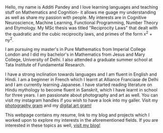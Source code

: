 <p>Hello, my name is Additi Pandey and I love learning languages and teaching stuff on Mathematics and Cognition- it allows me guage my understanding as well as share my passion with people. My interests are in Cognitive Neuroscience, Machine Learning, Functional Programming, Number Theory and Etymology. My MSc thesis was titled "Reciprocity Laws" that dealt with the quadratic and the cubic reciprocity laws, and primes of the form x<sup>2</sup> + ny<sup>2</sup>.<p>

<p>I am pursuing my master's in Pure Mathematics from Imperial College London and I did my bachelor's in Mathematics from Jesus and Mary College, University of Delhi. I also attended a graduate summer school at Tata Institute of Fundamental Research.<p>
  
 <p> I have a strong inclination towards languages and I am fluent in English and Hindi. I am a beginner in French which I learnt at Alliance Franciase de Delhi and I am currently learning Japanese. I have started reading literature on Hindu mythology to become fluent in Sanskrit, which I have learnt in school for three years. I am passionate about photography and art as well. You can visit my instagram handles if you wish to have a look into my galler. Visit my <a href="https://www.instagram.com/cyclotomic_extension/">photography gram</a> and my <a href="https://www.instagram.com/addigitagram/">digital art gram!</a><p>

<p>This webpage contains my resume, link to my blog and projects which I worked upon to explore my interests in the aforementioned fields. If you are interested in these topics as well, <a href="https://cyclotomicextension.blogspot.com/">visit my blog!</a><p>
 
